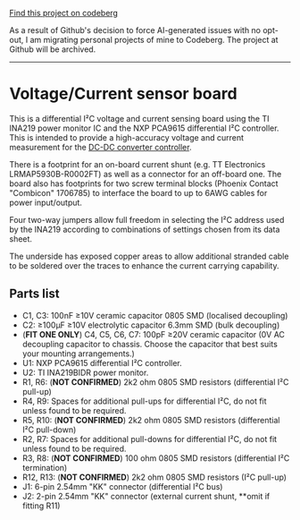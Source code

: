 [Find this project on codeberg](https://codeberg.org/sjlongland/dcdcconv-sensor-pcb)

As a result of Github's decision to force AI-generated issues with no opt-out,
I am migrating personal projects of mine to Codeberg.  The project at Github
will be archived.

----

# Voltage/Current sensor board

This is a differential I²C voltage and current sensing board using the TI
INA219 power monitor IC and the NXP PCA9615 differential I²C controller.  This
is intended to provide a high-accuracy voltage and current measurement for the
[DC-DC converter
controller](https://codeberg.org/sjlongland/dcdcconv-controller-pcb).

There is a footprint for an on-board current shunt (e.g. TT Electronics
LRMAP5930B-R0002FT) as well as a connector for an off-board one.  The board
also has footprints for two screw terminal blocks (Phoenix Contact "Combicon"
1706785) to interface the board to up to 6AWG cables for power input/output.

Four two-way jumpers allow full freedom in selecting the I²C address used by
the INA219 according to combinations of settings chosen from its data sheet.

The underside has exposed copper areas to allow additional stranded cable to
be soldered over the traces to enhance the current carrying capability.

## Parts list

* C1, C3: 100nF ≥10V ceramic capacitor 0805 SMD (localised decoupling)
* C2: ≥100µF ≥10V electrolytic capacitor 6.3mm SMD (bulk decoupling)
* (**FIT ONE ONLY**) C4, C5, C6, C7: 100pF ≥20V ceramic capacitor (0V AC
  decoupling capacitor to chassis.  Choose the capacitor that best suits your
  mounting arrangements.)
* U1: NXP PCA9615 differential I²C controller.
* U2: TI INA219BIDR power monitor.
* R1, R6: (**NOT CONFIRMED**) 2k2 ohm 0805 SMD resistors (differential I²C
  pull-up)
* R4, R9: Spaces for additional pull-ups for differential I²C, do not fit
  unless found to be required.
* R5, R10: (**NOT CONFIRMED**) 2k2 ohm 0805 SMD resistors (differential I²C
  pull-down)
* R2, R7: Spaces for additional pull-downs for differential I²C, do not fit
  unless found to be required.
* R3, R8: (**NOT CONFIRMED**) 100 ohm 0805 SMD resistors (differential I²C
  termination)
* R12, R13: (**NOT CONFIRMED**) 2k2 ohm 0805 SMD resistors (I²C pull-up)
* J1: 6-pin 2.54mm "KK" connector (differential I²C bus)
* J2: 2-pin 2.54mm "KK" connector (external current shunt, **omit if fitting
  R11)
